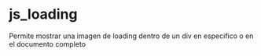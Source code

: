 js_loading
==========

Permite mostrar una imagen de loading dentro de un div en especifico o en el documento completo
